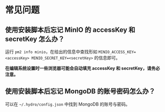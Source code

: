 # 常见问题

## 使用安装脚本后忘记 MinIO 的 accessKey 和 secretKey 怎么办？

运行 `pm2 info minio`，在给出的信息中查找形如 `MINIO_ACCESS_KEY=<accessKey> MINIO_SECRET_KEY=<secretKey>` 的信息即可。

**在编辑系统设置时一些浏览器可能会自动填充 accessKey 和 secretKey，请务必注意。**

## 使用安装脚本后忘记 MongoDB 的账号密码怎么办？

可以在 `~/.hydro/config.json` 中找到 MongoDB 的账号与密码。
